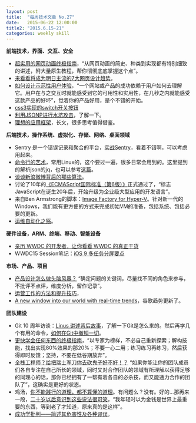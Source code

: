 ```yaml
---
layout: post
title:  "每周技术文章 No.27"
date:   2015-06-22 12:00:00
title2: "2015.6.15-21"
categories: weekly skill
---
```

**前端技术，界面、交互、安全**

* [超实用的网页动画终极指南](http://www.uisdc.com/ultimate-guide-to-web-animation)，“从网页动画的简史、种类到实现都有特别细致的讲述，附大量原生教程，帮你彻彻底底掌握这个点”。
* [来看看将成为明日主流的7大网页设计趋势](http://www.uisdc.com/7-future-web-design-trends)。
* [如何设计示范性用户体验](http://www.woshipm.com/pd/165402.html)，“一个网站或产品的成功依赖于用户如何去理解它。用户在与之交互时就能感受到它的可用性和实用性，在几秒之内就能感受这款产品的好坏”，觉着你的产品好用，是个不错的开始。
* [css3实现的switch开关按钮](http://www.css88.com/archives/5693)
* [利用JSONP进行水坑攻击](http://www.infoq.com/cn/articles/JSONP-attack)，了解一下。
* [理想的应用框架](http://www.cnblogs.com/sskyy/p/4592353.html)，长文，很多思考值得借鉴。

**后端技术，操作系统、虚拟化、存储、网络、桌面领域**
<!--preview-end-->

* Sentry 是一个错误记录和聚合的平台，[实战Sentry](http://huoding.com/2015/06/19/450)，看着不错啊，可以考虑用起来。
* [命令行的艺术](https://github.com/jlevy/the-art-of-command-line/blob/master/README-zh.md)，常用Linux的，这个要过一遍，很多日常会用到的。这里提到的解析json的jq，也可以参考[这篇](http://wsgzao.github.io/post/bash-json/)。
* [谈谈新浪微博背后的那些算法](http://www.techug.com/microblog-arithmetic)。
* 讨论了10年的[《ECMAScript国际标准（第6版）》](http://www.ecma-international.org/ecma-262/6.0/)正式通过了，“标志JavaScript在诞生20年后，开始升级为企业级大型应用的开发语言”。
* 来自Ben Armstrong的脚本：[Image Factory for Hyper-V](http://blogs.msdn.com/b/virtual_pc_guy/archive/2015/06/16/script-image-factory-for-hyper-v.aspx)。针对新一代的Windows，我们能有更方便的方式来完成初始VM的准备，包括系统、包括必要的更新。
* [运维自动化之殇](http://www.infoq.com/cn/articles/effective-ops-part-05)。

**硬件设备，ARM、终端、移动、智能设备**

* [亲历 WWDC 的开发者，让你看看 WWDC 的真正干货](http://www.ifanr.com/532189)
* WWDC15 Session笔记：[iOS 9 多任务分屏要点](http://onevcat.com/2015/06/multitasking/)

**市场、产品、项目**

* [产品设计怎么做头脑风暴？](http://www.uisdc.com/brainstorm-in-product-design) “确定问题的关键词，尽量找不同的角色来参与，不批评不点评，维度分析，留作记录”。
* [运营工作的方法和提升技巧](http://www.woshipm.com/operate/165835.html)，
* [A new window into our world with real-time trends](http://googleblog.blogspot.hk/2015/06/a-new-window-into-our-world-with-real.html)，谷歌趋势更新了。

**团队建设**

* Git 10 周年访谈：[Linus 讲述背后故事](http://www.techug.com/linus)，了解一下Git是怎么来的。然后再学几个有用的命令，[如何在Git中撤销一切](http://www.jointforce.com/jfperiodical/article/show/796?m=d03)。
* [更快学会任何东西的终极指南](http://36kr.com/p/533829.html)，“以专家为榜样，不必自己重新探索；解构技能，找出实现80%效果的那20%；不要一心二用；练习练习再练习，然后获得即时反馈；坚持，不要在低谷期放弃”。
* [全栈工程师？给把瑞士军刀你去砍鬼子好不好！？](http://wwww.huxiu.com/article/117854/1.html) “如果你能让你的团队成员们各自专注在自己所长的领域，同时又对合作团队的领域有所理解以获得足够的同理心的话，那你已经拥有了一帮有着各自的必杀技，而又能通力合作的团队了”，这确实是更好的状态。
* 鸡汤，[你不能践行的道理，都不算懂的道理](http://mp.weixin.qq.com/s?__biz=MzA4MjIyNDYzMQ==&mid=206767728&idx=1&sn=25b2a4ed23f96bdf30cd5ee7e759dbaf#rd)。有问题么？没有。好的...那再来一段，[二十岁以后意识到这些说法很可笑](http://jandan.net/2015/06/17/false-in-our-20s.html)，“我年轻时以为金钱是世界上最重要的东西，等到老了才知道，原来真的是这样”。
* [成功学批判——简述其危害性及各种谬误](http://program-think.blogspot.com/2015/06/The-Mythical-Theories-of-Success.html)。


